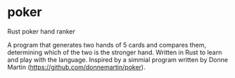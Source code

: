 # poker
Rust poker hand ranker

A program that generates two hands of 5 cards and compares them, determining which of the two is the stronger hand.
Written in Rust to learn and play with the language.
Inspired by a simmial program written by Donne Martin (https://github.com/donnemartin/poker).
